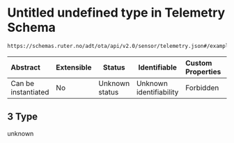 # Untitled undefined type in Telemetry Schema

```txt
https://schemas.ruter.no/adt/ota/api/v2.0/sensor/telemetry.json#/examples/0/payloads/3
```




| Abstract            | Extensible | Status         | Identifiable            | Custom Properties | Additional Properties | Access Restrictions | Defined In                                                                    |
| :------------------ | ---------- | -------------- | ----------------------- | :---------------- | --------------------- | ------------------- | ----------------------------------------------------------------------------- |
| Can be instantiated | No         | Unknown status | Unknown identifiability | Forbidden         | Allowed               | none                | [telemetry.json\*](../../schema/sensor/telemetry.json "open original schema") |

## 3 Type

unknown
